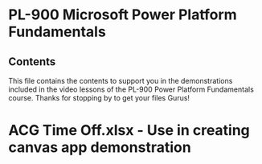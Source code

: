 # PL-900 Microsoft Power Platform Fundamentals


## Contents

This file contains the contents to support you in the demonstrations included in the video lessons of the PL-900 Power Platform Fundamentals course. Thanks for stopping by to get your files Gurus!


# ACG Time Off.xlsx - Use in creating canvas app demonstration
